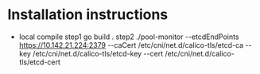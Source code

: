 # Installation instructions
- local compile
step1 go build .
step2 ./pool-monitor --etcdEndPoints https://10.142.21.224:2379 --caCert /etc/cni/net.d/calico-tls/etcd-ca --key /etc/cni/net.d/calico-tls/etcd-key --cert /etc/cni/net.d/calico-tls/etcd-cert
